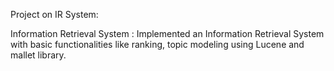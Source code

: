Project on IR System:

Information  Retrieval  System : Implemented  an  Information  Retrieval System with basic functionalities like ranking,  topic modeling using Lucene and mallet library.
